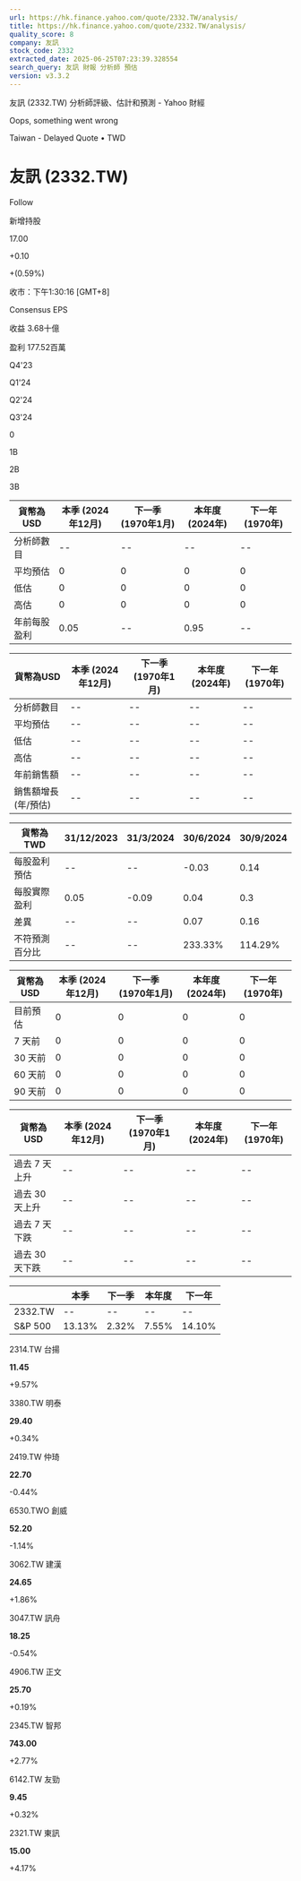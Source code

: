 ```yaml
---
url: https://hk.finance.yahoo.com/quote/2332.TW/analysis/
title: https://hk.finance.yahoo.com/quote/2332.TW/analysis/
quality_score: 8
company: 友訊
stock_code: 2332
extracted_date: 2025-06-25T07:23:39.328554
search_query: 友訊 財報 分析師 預估
version: v3.3.2
---
```


友訊 (2332.TW) 分析師評級、估計和預測 - Yahoo 財經


Oops, something went wrong

 

Taiwan - Delayed Quote • TWD 

# 友訊 (2332.TW)

Follow

 

新增持股

17.00

+0.10

+(0.59%)

收市：下午1:30:16 [GMT+8]

Consensus EPS

收益 3.68十億

盈利 177.52百萬

Q4'23

Q1'24

Q2'24

Q3'24

0

1B

2B

3B

| 貨幣為USD | 本季 (2024年12月) | 下一季 (1970年1月) | 本年度 (2024年) | 下一年 (1970年) |
| --- | --- | --- | --- | --- |
| 分析師數目 | -- | -- | -- | -- |
| 平均預估 | 0 | 0 | 0 | 0 |
| 低估 | 0 | 0 | 0 | 0 |
| 高估 | 0 | 0 | 0 | 0 |
| 年前每股盈利 | 0.05 | -- | 0.95 | -- |

| 貨幣為USD | 本季 (2024年12月) | 下一季 (1970年1月) | 本年度 (2024年) | 下一年 (1970年) |
| --- | --- | --- | --- | --- |
| 分析師數目 | -- | -- | -- | -- |
| 平均預估 | -- | -- | -- | -- |
| 低估 | -- | -- | -- | -- |
| 高估 | -- | -- | -- | -- |
| 年前銷售額 | -- | -- | -- | -- |
| 銷售額增長 (年/預估) | -- | -- | -- | -- |

| 貨幣為TWD | 31/12/2023 | 31/3/2024 | 30/6/2024 | 30/9/2024 |
| --- | --- | --- | --- | --- |
| 每股盈利預估 | -- | -- | -0.03 | 0.14 |
| 每股實際盈利 | 0.05 | -0.09 | 0.04 | 0.3 |
| 差異 | -- | -- | 0.07 | 0.16 |
| 不符預測百分比 | -- | -- | 233.33% | 114.29% |

| 貨幣為USD | 本季 (2024年12月) | 下一季 (1970年1月) | 本年度 (2024年) | 下一年 (1970年) |
| --- | --- | --- | --- | --- |
| 目前預估 | 0 | 0 | 0 | 0 |
| 7 天前 | 0 | 0 | 0 | 0 |
| 30 天前 | 0 | 0 | 0 | 0 |
| 60 天前 | 0 | 0 | 0 | 0 |
| 90 天前 | 0 | 0 | 0 | 0 |

| 貨幣為USD | 本季 (2024年12月) | 下一季 (1970年1月) | 本年度 (2024年) | 下一年 (1970年) |
| --- | --- | --- | --- | --- |
| 過去 7 天上升 | -- | -- | -- | -- |
| 過去 30 天上升 | -- | -- | -- | -- |
| 過去 7 天下跌 | -- | -- | -- | -- |
| 過去 30 天下跌 | -- | -- | -- | -- |

|  | 本季 | 下一季 | 本年度 | 下一年 |
| --- | --- | --- | --- | --- |
| 2332.TW | -- | -- | -- | -- |
| S&P 500 | 13.13% | 2.32% | 7.55% | 14.10% |

2314.TW  台揚

**11.45**

+9.57%

3380.TW  明泰

**29.40**

+0.34%

2419.TW  仲琦

**22.70**

-0.44%

6530.TWO  創威

**52.20**

-1.14%

3062.TW  建漢

**24.65**

+1.86%

3047.TW  訊舟

**18.25**

-0.54%

4906.TW  正文

**25.70**

+0.19%

2345.TW  智邦

**743.00**

+2.77%

6142.TW  友勁

**9.45**

+0.32%

2321.TW  東訊

**15.00**

+4.17%